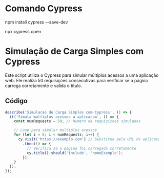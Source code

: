 # Comando Cypress

npm install cypress --save-dev

npx cypress open

# Simulação de Carga Simples com Cypress

Este script utiliza o Cypress para simular múltiplos acessos a uma aplicação web. Ele realiza 50 requisições consecutivas para verificar se a página carrega corretamente e valida o título.

## Código

```javascript
describe('Simulacao de Carga Simples com Cypress', () => {
  it('Simula multiplos acessos a aplicacao', () => {
    const numRequests = 50; // Numero de requisicoes simuladas

    // Loop para simular multiplos acessos
    for (let i = 0; i < numRequests; i++) {
      cy.visit('https://exemplo.com') // Substitua pela URL da aplicacao
        .then(() => {
          // Verifica se a pagina foi carregada corretamente
          cy.title().should('include', 'nomeExemplo');
        });
    }
  });
});
